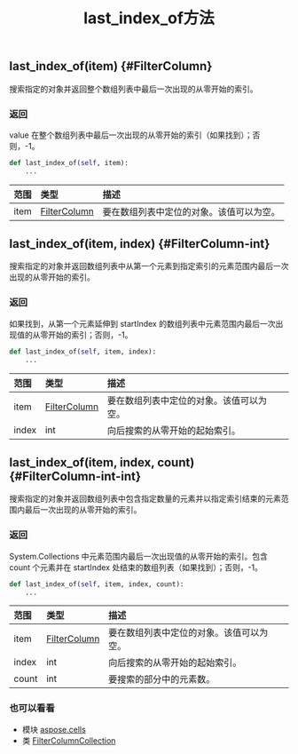 ﻿---
title: last_index_of方法
second_title: Aspose.Cells for Python via .NET API 参考资料
description:
type: docs
weight: 60
url: /zh/python-net/aspose.cells/filtercolumncollection/last_index_of/
is_root: false
---
##  last_index_of(item) {#FilterColumn}
搜索指定的对象并返回整个数组列表中最后一次出现的从零开始的索引。


### 返回

value 在整个数组列表中最后一次出现的从零开始的索引（如果找到）；否则，-1。


```python
def last_index_of(self, item):
    ...
```


|范围|类型|描述|
| :- | :- | :- |
| item | [FilterColumn](/cells/zh/python-net/aspose.cells/filtercolumn) |要在数组列表中定位的对象。该值可以为空。|


##  last_index_of(item, index) {#FilterColumn-int}
搜索指定的对象并返回数组列表中从第一个元素到指定索引的元素范围内最后一次出现的从零开始的索引。


### 返回

如果找到，从第一个元素延伸到 startIndex 的数组列表中元素范围内最后一次出现值的从零开始的索引；否则，-1。


```python
def last_index_of(self, item, index):
    ...
```


|范围|类型|描述|
| :- | :- | :- |
| item | [FilterColumn](/cells/zh/python-net/aspose.cells/filtercolumn) |要在数组列表中定位的对象。该值可以为空。|
| index | int |向后搜索的从零开始的起始索引。|


##  last_index_of(item, index, count) {#FilterColumn-int-int}
搜索指定的对象并返回数组列表中包含指定数量的元素并以指定索引结束的元素范围内最后一次出现的从零开始的索引。


### 返回

System.Collections 中元素范围内最后一次出现值的从零开始的索引。包含 count 个元素并在 startIndex 处结束的数组列表（如果找到）；否则，-1。


```python
def last_index_of(self, item, index, count):
    ...
```


|范围|类型|描述|
| :- | :- | :- |
| item | [FilterColumn](/cells/zh/python-net/aspose.cells/filtercolumn) |要在数组列表中定位的对象。该值可以为空。|
| index | int |向后搜索的从零开始的起始索引。|
| count | int |要搜索的部分中的元素数。|



### 也可以看看
* 模块 [aspose.cells](../../)
* 类 [FilterColumnCollection](/cells/zh/python-net/aspose.cells/filtercolumncollection)
